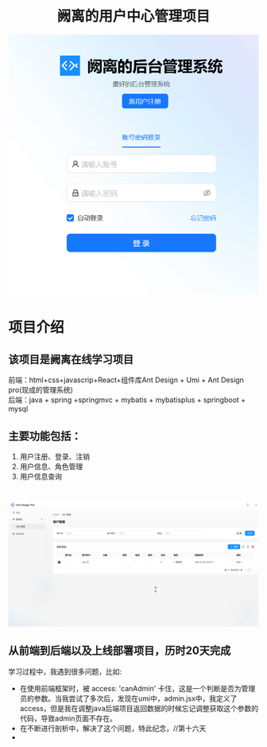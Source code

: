 # <h1 style="text-align: center;">阙离的用户中心管理项目</h1>
![alt text](image.png)
# 项目介绍
## 该项目是阙离在线学习项目
前端：html+css+javascrip+React+组件库Ant Design + Umi + Ant Design pro(现成的管理系统)  
后端：java + spring +springmvc + mybatis + mybatisplus + springboot + mysql
## 主要功能包括：
1. 用户注册、登录、注销
2. 用户信息、角色管理
3. 用户信息查询
#
![alt text](image-1.png)
## 从前端到后端以及上线部署项目，历时20天完成
学习过程中，我遇到很多问题，比如:  
- 在使用前端框架时，被 access: 'canAdmin' 卡住，这是一个判断是否为管理员的参数。当我尝试了多次后，发现在umi中，admin.jsx中，我定义了access，但是我在调整java后端项目返回数据的时候忘记调整获取这个参数的代码，导致admin页面不存在。
- 在不断进行剖析中，解决了这个问题，特此纪念，//第十六天
- 